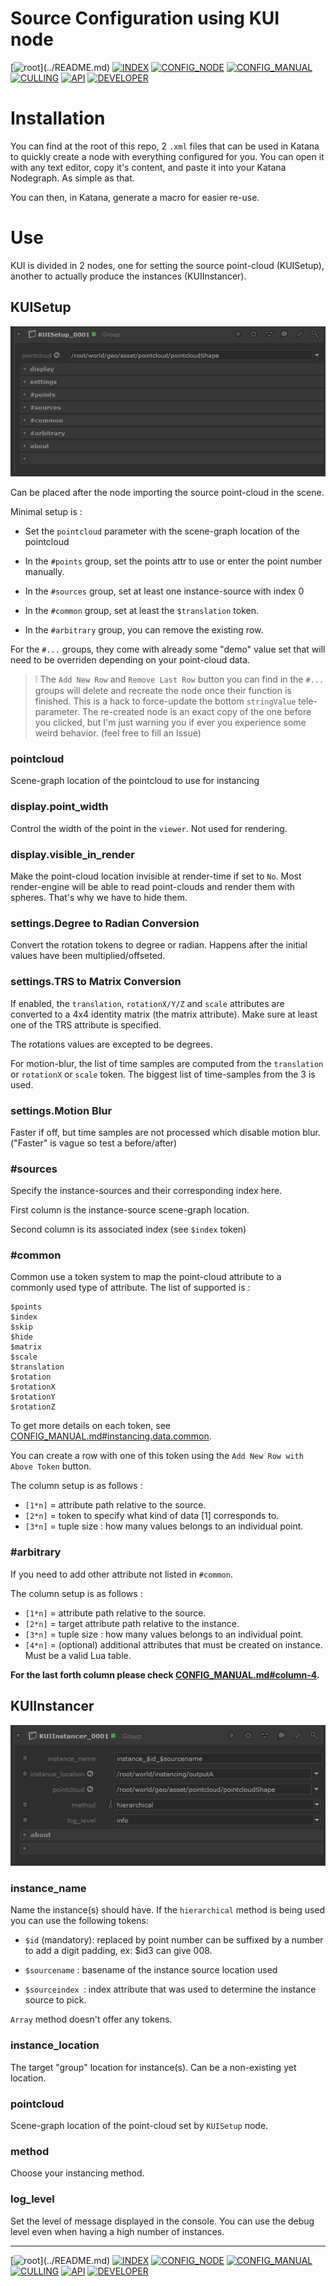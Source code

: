 # Source Configuration using KUI node

[![root](https://img.shields.io/badge/back_to_root-536362?)](../README.md)
[![INDEX](https://img.shields.io/badge/index-4f4f4f?labelColor=blue)](INDEX.md)
[![CONFIG_NODE](https://img.shields.io/badge/config--node-fcb434)](CONFIG_NODE.md)
[![CONFIG_MANUAL](https://img.shields.io/badge/config--manual-4f4f4f)](CONFIG_MANUAL.md)
[![CULLING](https://img.shields.io/badge/culling-4f4f4f)](CULLING.md)
[![API](https://img.shields.io/badge/api-4f4f4f)](API.md)
[![DEVELOPER](https://img.shields.io/badge/developer-4f4f4f)](DEVELOPER.md)

# Installation

You can find at the root of this repo, 2 `.xml` files that can be used in Katana
to quickly create a node with everything configured for you.
You can open it with any text editor, copy it's content, and paste it into
your Katana Nodegraph. As simple as that.

You can then, in Katana, generate a macro for easier re-use.

# Use

KUI is divided in 2 nodes, one for setting the source point-cloud (KUISetup), 
another to actually produce the instances (KUIInstancer).


## KUISetup

![KUISetup screnshot](./img/kuissetup-01.png)

Can be placed after the node importing the source point-cloud in the scene.

Minimal setup is :

- Set the `pointcloud` parameter with the scene-graph location of the pointcloud

- In the `#points` group, set the points attr to use or enter the point number manually.

- In the `#sources` group, set at least one instance-source with index 0

- In the `#common` group, set at least the `$translation` token.

- In the `#arbitrary` group, you can remove the existing row.

For the `#...` groups, they come with already some "demo" value set that will 
need to be overriden depending on your point-cloud data.

> ❕ The `Add New Row` and `Remove Last Row` button you can find in the `#...` groups
> will delete and recreate the node once their function is finished. This is a
> hack to force-update the bottom `stringValue` tele-parameter. The re-created node
> is an exact copy of the one before you clicked, but I'm just warning you if
> ever you experience some weird behavior. (feel free to fill an Issue)

### pointcloud

Scene-graph location of the pointcloud to use for instancing

### display.point_width

Control the width of the point in the `viewer`. Not used for rendering.

### display.visible_in_render

Make the point-cloud location invisible at render-time if set to `No`. Most
render-engine will be able to read point-clouds and render them with spheres.
That's why we have to hide them.

### settings.Degree to Radian Conversion

Convert the rotation tokens to degree or radian.
Happens after the initial values have been multiplied/offseted.

### settings.TRS to Matrix Conversion

If enabled, the `translation`, `rotationX/Y/Z` and `scale` attributes are converted
to a 4x4 identity matrix (the matrix attribute). 
Make sure at least one of the TRS attribute is specified. 

The rotations values are excepted to be degrees.

For motion-blur, the list of time samples are computed from the `translation`
or `rotationX` or `scale` token. The biggest list of time-samples from the 3
is used.

### settings.Motion Blur

Faster if off, but time samples are not processed which disable motion blur.
("Faster" is vague so test a before/after) 


### #sources

Specify the instance-sources and their corresponding index here.

First column is the instance-source scene-graph location.

Second column is its associated index (see `$index` token)

### #common

Common use a token system to map the point-cloud attribute to a commonly used
type of attribute. The list of supported is :
```
$points
$index
$skip
$hide
$matrix
$scale
$translation
$rotation
$rotationX
$rotationY
$rotationZ
```

To get more details on each token, see [CONFIG_MANUAL.md#instancing.data.common](CONFIG_MANUAL.md#instancingdatacommon).

You can create a row with one of this token using the 
`Add New Row with Above Token` button. 

The column setup is as follows :

- `[1*n]` = attribute path relative to the source.
- `[2*n]` = token to specify what kind of data [1] corresponds to.
- `[3*n]` = tuple size : how many values belongs to an individual point.
  
### #arbitrary

If you need to add other attribute not listed in `#common`. 

The column setup is as follows :

- `[1*n]` = attribute path relative to the source.
- `[2*n]` = target attribute path relative to the instance.
- `[3*n]` = tuple size : how many values belongs to an individual point.
- `[4*n]` = (optional) additional attributes that must be created on instance. Must be a valid Lua table.

**For the last forth column please check [CONFIG_MANUAL.md#column-4](CONFIG_MANUAL.md#column-4).**



## KUIInstancer

![KUISetup screnshot](./img/kuiinstancer-01.png)

### instance_name

Name the instance(s) should have. If the `hierarchical` method is being used
you can use the following tokens: 

- `$id` (mandatory): replaced by point number can be suffixed by a number to add a digit padding, ex: $id3 can give 008.

- `$sourcename` : basename of the instance source location used

- `$sourceindex `: index attribute that was used to determine the instance source to pick.

`Array` method doesn't offer any tokens.

### instance_location

The target "group" location for instance(s). Can be a non-existing yet location.

### pointcloud

Scene-graph location of the point-cloud set by `KUISetup` node.

### method

Choose your instancing method.

### log_level

Set the level of message displayed in the console. You can use the debug level
even when having a high number of instances.

---
[![root](https://img.shields.io/badge/back_to_root-536362?)](../README.md)
[![INDEX](https://img.shields.io/badge/index-4f4f4f?labelColor=blue)](INDEX.md)
[![CONFIG_NODE](https://img.shields.io/badge/config--node-fcb434)](CONFIG_NODE.md)
[![CONFIG_MANUAL](https://img.shields.io/badge/config--manual-4f4f4f)](CONFIG_MANUAL.md)
[![CULLING](https://img.shields.io/badge/culling-4f4f4f)](CULLING.md)
[![API](https://img.shields.io/badge/api-4f4f4f)](API.md)
[![DEVELOPER](https://img.shields.io/badge/developer-4f4f4f)](DEVELOPER.md)
